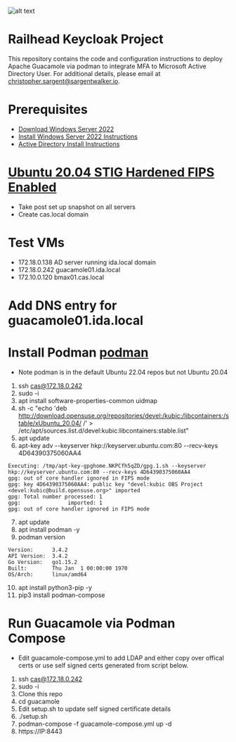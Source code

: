 ![alt text](rh_logo_small.jpg)
# Railhead Keycloak Project
This repository contains the code and configuration instructions to deploy Apache Guacamole via podman to integrate MFA to Microsoft Active Directory User. For additional details, please email at [christopher.sargent@sargentwalker.io](mailto:christopher.sargent@sargentwalker.io).

# Prerequisites
* [Download Windows Server 2022](https://go.microsoft.com/fwlink/p/?LinkID=2195167&clcid=0x409&culture=en-us&country=US)
* [Install Windows Server 2022 Instructions](https://medium.com/@yasithkumara/creating-a-virtual-windows-server-in-windows-10-with-hyper-v-9f3bd58c0ba)
* [Active Directory Install Instructions](https://medium.com/@yasithkumara/how-to-create-a-domain-and-a-domain-controller-in-a-windows-server-2019-virtual-machine-e70587e2fbe2)
# [Ubuntu 20.04 STIG Hardened FIPS Enabled](https://docs.google.com/document/d/1nEIavbELGl8xjHjZX4p22q5m32HCLkLH/edit#heading=h.gjdgxs)
* Take post set up snapshot on all servers 
* Create cas.local domain 

# Test VMs
* 172.18.0.138 AD server running ida.local domain
* 172.18.0.242 guacamole01.ida.local
* 172.10.0.120 bmax01.cas.local 

# Add DNS entry for guacamole01.ida.local

# Install Podman [podman](https://docs.podman.io/en/stable/Introduction.html)
* Note podman is in the default Ubuntu 22.04 repos but not Ubuntu 20.04
1. ssh cas@172.18.0.242
2. sudo -i 
3. apt install software-properties-common uidmap
4. sh -c "echo 'deb http://download.opensuse.org/repositories/devel:/kubic:/libcontainers:/stable/xUbuntu_20.04/ /' > /etc/apt/sources.list.d/devel:kubic:libcontainers:stable.list"
5. apt update 
6. apt-key adv --keyserver hkp://keyserver.ubuntu.com:80 --recv-keys 4D64390375060AA4
```
Executing: /tmp/apt-key-gpghome.NKPCfh5qZD/gpg.1.sh --keyserver hkp://keyserver.ubuntu.com:80 --recv-keys 4D64390375060AA4
gpg: out of core handler ignored in FIPS mode
gpg: key 4D64390375060AA4: public key "devel:kubic OBS Project <devel:kubic@build.opensuse.org>" imported
gpg: Total number processed: 1
gpg:               imported: 1
gpg: out of core handler ignored in FIPS mode

```
7. apt update 
8. apt install podman -y 
9. podman version
```
Version:      3.4.2
API Version:  3.4.2
Go Version:   go1.15.2
Built:        Thu Jan  1 00:00:00 1970
OS/Arch:      linux/amd64
```
10. apt install python3-pip -y 
11. pip3 install podman-compose
# Run Guacamole via Podman Compose
* Edit guacamole-compose.yml to add LDAP and either copy over offical certs or use self signed certs generated from script below.
1. ssh cas@172.18.0.242
2. sudo -i
3. Clone this repo
4. cd guacamole 
1. Edit setup.sh to update self signed certificate details
2. ./setup.sh
3. podman-compose -f guacamole-compose.yml up -d
4. https://IP:8443
